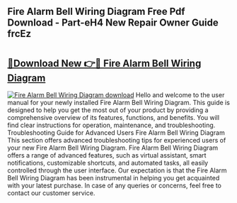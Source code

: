 ## Fire Alarm Bell Wiring Diagram Free Pdf Download - Part-eH4 New Repair Owner Guide frcEz

# <h2><a href="http://dfjhmx.blite.top/?on=Fire+Alarm+Bell+Wiring+Diagram">🔗Download New 👉🔴 Fire Alarm Bell Wiring Diagram</a></h2>

[![Fire Alarm Bell Wiring Diagram download](https://i.imgur.com/lujVjoI.png)](http://dfjhmx.blite.top/?on=Fire+Alarm+Bell+Wiring+Diagram)
Hello and welcome to the user manual for your newly installed Fire Alarm Bell Wiring Diagram. This guide is designed to help you get the most out of your product by providing a comprehensive overview of its features, functions, and benefits. You will find clear instructions for operation, maintenance, and troubleshooting. Troubleshooting Guide for Advanced Users Fire Alarm Bell Wiring Diagram This section offers advanced troubleshooting tips for experienced users of your new Fire Alarm Bell Wiring Diagram. Fire Alarm Bell Wiring Diagram offers a range of advanced features, such as virtual assistant, smart notifications, customizable shortcuts, and automated tasks, all easily controlled through the user interface. Our expectation is that the Fire Alarm Bell Wiring Diagram has been instrumental in helping you get acquainted with your latest purchase. In case of any queries or concerns, feel free to contact our customer service.
